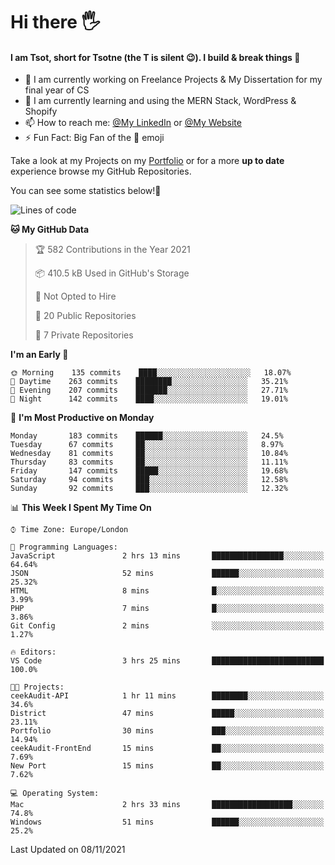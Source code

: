 # Hi there :raised_hand_with_fingers_splayed:
#### I am Tsot, short for Tsotne (the T is silent :wink:). I build & break things :space_invader:
- :telescope: I am currently working on Freelance Projects & My Dissertation for my final year of CS
- :seedling: I am currently learning and using the MERN Stack, WordPress & Shopify
- :mailbox: How to reach me: [@My LinkedIn](https://www.linkedin.com/in/tsotne-gvadzabia/) or [@My Website](https://tsotnegvadzabia.me/contact)
- :zap: Fun Fact: Big Fan of the :space_invader: emoji

Take a look at my Projects on my [Portfolio](https://tsotne.co.uk/) or for a more **up to date** experience browse my GitHub Repositories.

You can see some statistics below!:space_invader:
<!--START_SECTION:waka-->
![Lines of code](https://img.shields.io/badge/From%20Hello%20World%20I%27ve%20Written-3.5%20million%20lines%20of%20code-blue)

**🐱 My GitHub Data** 

> 🏆 582 Contributions in the Year 2021
 > 
> 📦 410.5 kB Used in GitHub's Storage 
 > 
> 🚫 Not Opted to Hire
 > 
> 📜 20 Public Repositories 
 > 
> 🔑 7 Private Repositories  
 > 
**I'm an Early 🐤** 

```text
🌞 Morning    135 commits    ████░░░░░░░░░░░░░░░░░░░░░   18.07% 
🌆 Daytime    263 commits    ████████░░░░░░░░░░░░░░░░░   35.21% 
🌃 Evening    207 commits    ███████░░░░░░░░░░░░░░░░░░   27.71% 
🌙 Night      142 commits    ████░░░░░░░░░░░░░░░░░░░░░   19.01%

```
📅 **I'm Most Productive on Monday** 

```text
Monday       183 commits    ██████░░░░░░░░░░░░░░░░░░░   24.5% 
Tuesday      67 commits     ██░░░░░░░░░░░░░░░░░░░░░░░   8.97% 
Wednesday    81 commits     ██░░░░░░░░░░░░░░░░░░░░░░░   10.84% 
Thursday     83 commits     ██░░░░░░░░░░░░░░░░░░░░░░░   11.11% 
Friday       147 commits    █████░░░░░░░░░░░░░░░░░░░░   19.68% 
Saturday     94 commits     ███░░░░░░░░░░░░░░░░░░░░░░   12.58% 
Sunday       92 commits     ███░░░░░░░░░░░░░░░░░░░░░░   12.32%

```


📊 **This Week I Spent My Time On** 

```text
⌚︎ Time Zone: Europe/London

💬 Programming Languages: 
JavaScript               2 hrs 13 mins       ████████████████░░░░░░░░░   64.64% 
JSON                     52 mins             ██████░░░░░░░░░░░░░░░░░░░   25.32% 
HTML                     8 mins              █░░░░░░░░░░░░░░░░░░░░░░░░   3.99% 
PHP                      7 mins              █░░░░░░░░░░░░░░░░░░░░░░░░   3.86% 
Git Config               2 mins              ░░░░░░░░░░░░░░░░░░░░░░░░░   1.27%

🔥 Editors: 
VS Code                  3 hrs 25 mins       █████████████████████████   100.0%

🐱‍💻 Projects: 
ceekAudit-API            1 hr 11 mins        ████████░░░░░░░░░░░░░░░░░   34.6% 
District                 47 mins             █████░░░░░░░░░░░░░░░░░░░░   23.11% 
Portfolio                30 mins             ███░░░░░░░░░░░░░░░░░░░░░░   14.94% 
ceekAudit-FrontEnd       15 mins             ██░░░░░░░░░░░░░░░░░░░░░░░   7.69% 
New Port                 15 mins             ██░░░░░░░░░░░░░░░░░░░░░░░   7.62%

💻 Operating System: 
Mac                      2 hrs 33 mins       ██████████████████░░░░░░░   74.8% 
Windows                  51 mins             ██████░░░░░░░░░░░░░░░░░░░   25.2%

```


 Last Updated on 08/11/2021
<!--END_SECTION:waka-->
